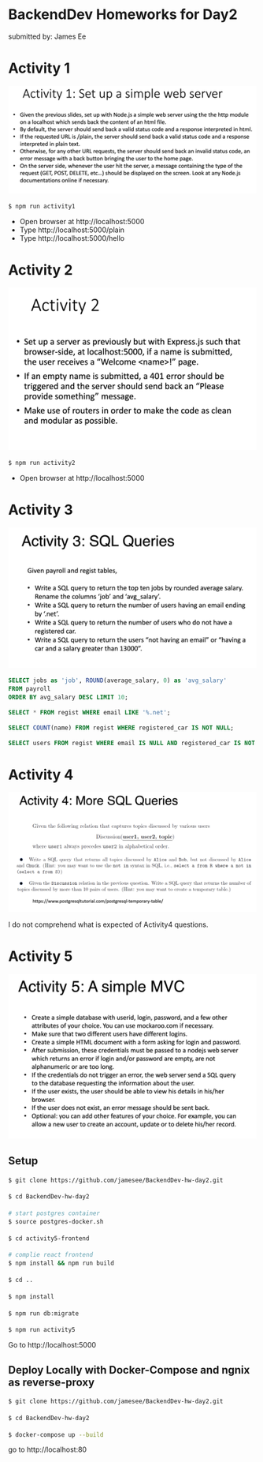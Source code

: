 # BackendDev Homeworks for Day2
submitted by: James Ee

# Activity 1

![Acitivity 1](images/activity1.png)

```bash
$ npm run activity1
```

* Open browser at http://localhost:5000
* Type http://localhost:5000/plain
* Type http://localhost:5000/hello


# Activity 2

![Acitivity 2](images/activity2.png)

```bash
$ npm run activity2
```
* Open browser at http://localhost:5000


# Activity 3

![Acitivity 3](images/activity3.png)

```sql
SELECT jobs as 'job', ROUND(average_salary, 0) as 'avg_salary' 
FROM payroll 
ORDER BY avg_salary DESC LIMIT 10;
```

```sql
SELECT * FROM regist WHERE email LIKE '%.net';
```

```sql
SELECT COUNT(name) FROM regist WHERE registered_car IS NOT NULL;
```

```sql
SELECT users FROM regist WHERE email IS NULL AND registered_car IS NOT NULL AND salary > 13000;
```

# Activity 4

![Acitivity 4](images/activity4.png)

I do not comprehend what is expected of Activity4 questions.


# Activity 5


![Acitivity 5](images/activity5.png)

## Setup

```bash
$ git clone https://github.com/jamesee/BackendDev-hw-day2.git

$ cd BackendDev-hw-day2

# start postgres container
$ source postgres-docker.sh

$ cd activity5-frontend

# complie react frontend
$ npm install && npm run build

$ cd ..

$ npm install

$ npm run db:migrate

$ npm run activity5
```

Go to http://localhost:5000


## Deploy Locally with Docker-Compose and ngnix as reverse-proxy

```bash
$ git clone https://github.com/jamesee/BackendDev-hw-day2.git

$ cd BackendDev-hw-day2

$ docker-compose up --build

```

go to http://localhost:80